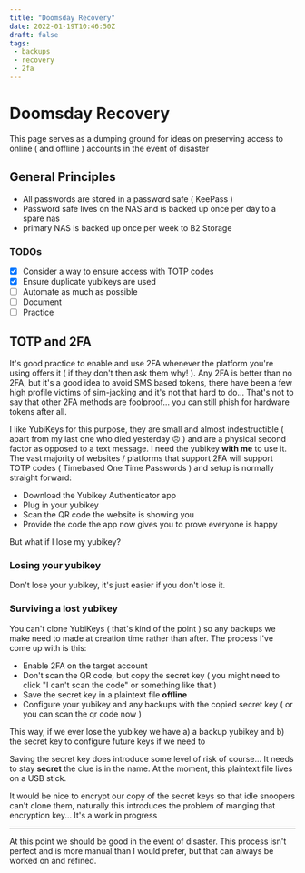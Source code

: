 ```yaml
---
title: "Doomsday Recovery"
date: 2022-01-19T10:46:50Z
draft: false
tags:
 - backups
 - recovery
 - 2fa
---
```


# Doomsday Recovery

This page serves as a dumping ground for ideas on preserving access to online ( and offline ) accounts in the event of disaster

## General Principles

* All passwords are stored in a password safe ( KeePass )
* Password safe lives on the NAS and is backed up once per day to a spare nas
* primary NAS is backed up once per week to B2 Storage


### TODOs

- [x] Consider a way to ensure access with TOTP codes
- [x] Ensure duplicate yubikeys are used
- [ ] Automate as much as possible
- [ ] Document
- [ ] Practice

## TOTP and 2FA

It's good practice to enable and use 2FA whenever the platform you're using offers it ( if they don't then ask them why! ). Any 2FA is better than no 2FA, but it's a good idea to avoid SMS based tokens, there have been a few high profile victims of sim-jacking and it's not that hard to do... That's not to say that other 2FA methods are foolproof... you can still phish for hardware tokens after all.

I like YubiKeys for this purpose, they are small and almost indestructible ( apart from my last one who died yesterday ☹️  ) and are a physical second factor as opposed to a text message. I need the yubikey **with me** to use it. The vast majority of websites / platforms that support 2FA will support TOTP codes ( Timebased One Time Passwords ) and setup is normally straight forward:

* Download the Yubikey Authenticator app
* Plug in your yubikey
* Scan the QR code the website is showing you
* Provide the code the app now gives you to prove everyone is happy

But what if I lose my yubikey?

### Losing your yubikey

Don't lose your yubikey, it's just easier if you don't lose it.

### Surviving a lost yubikey

You can't clone YubiKeys ( that's kind of the point ) so any backups we make need to made at creation time rather than after. The process I've come up with is this:

* Enable 2FA on the target account
* Don't scan the QR code, but copy the secret key ( you might need to click "I can't scan the code" or something like that )
* Save the secret key in a plaintext file **offline**
* Configure your yubikey and any backups with the copied secret key ( or you can scan the qr code now )

This way, if we ever lose the yubikey we have a) a backup yubikey and b) the secret key to configure future keys if we need to

Saving the secret key does introduce some level of risk of course... It needs to stay **secret** the clue is in the name. At the moment, this plaintext file lives on a USB stick.

It would be nice to encrypt our copy of the secret keys so that idle snoopers can't clone them, naturally this introduces the problem of manging that encryption key... It's a work in progress

------

At this point we should be good in the event of disaster. This process isn't perfect and is more manual than I would prefer, but that can always be worked on and refined.

